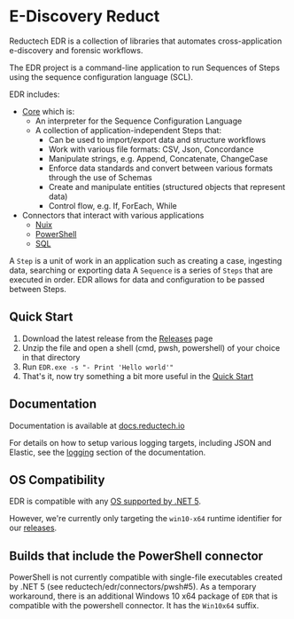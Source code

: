 # E-Discovery Reduct

Reductech EDR is a collection of libraries that automates
cross-application e-discovery and forensic workflows.

The EDR project is a command-line application to run Sequences of Steps using
the sequence configuration language (SCL).

EDR includes:

- [Core](https://gitlab.com/reductech/edr/core) which is:
  - An interpreter for the Sequence Configuration Language
  - A collection of application-independent Steps that:
    - Can be used to import/export data and structure workflows
    - Work with various file formats: CSV, Json, Concordance
    - Manipulate strings, e.g. Append, Concatenate, ChangeCase
    - Enforce data standards and convert between various formats through the use of Schemas
    - Create and manipulate entities (structured objects that represent data)
    - Control flow, e.g. If, ForEach, While
- Connectors that interact with various applications
  - [Nuix](https://gitlab.com/reductech/edr/connectors/nuix)
  - [PowerShell](https://gitlab.com/reductech/edr/connectors/pwsh)
  - [SQL](https://gitlab.com/reductech/edr/connectors/sql)

A `Step` is a unit of work in an application such as
creating a case, ingesting data, searching or exporting data
A `Sequence` is a series of `Steps` that are executed in order.
EDR allows for data and configuration to be passed between Steps.

## Quick Start

1. Download the latest release from the [Releases](https://gitlab.com/reductech/edr/edr/-/releases) page
2. Unzip the file and open a shell (cmd, pwsh, powershell) of your choice in that directory
3. Run `EDR.exe -s "- Print 'Hello world'"`
4. That's it, now try something a bit more useful in the [Quick Start](https://docs.reductech.io/howto/quick-start.html)

## Documentation

Documentation is available at [docs.reductech.io](https://docs.reductech.io)

For details on how to setup various logging targets, including
JSON and Elastic, see the [logging](https://docs.reductech.io/edr/how-to/logging.html)
section of the documentation.

## OS Compatibility

EDR is compatible with any [OS supported by .NET 5](https://github.com/dotnet/core/blob/master/release-notes/5.0/5.0-supported-os.md).

However, we're currently only targeting the `win10-x64` runtime identifier for
our [releases](https://gitlab.com/reductech/edr/edr/-/releases).

## Builds that include the PowerShell connector

PowerShell is not currently compatible with single-file executables
created by .NET 5 (see reductech/edr/connectors/pwsh#5). As a temporary
workaround, there is an additional Windows 10 x64 package of `EDR`
that is compatible with the powershell connector. It has the `Win10x64`
suffix.
